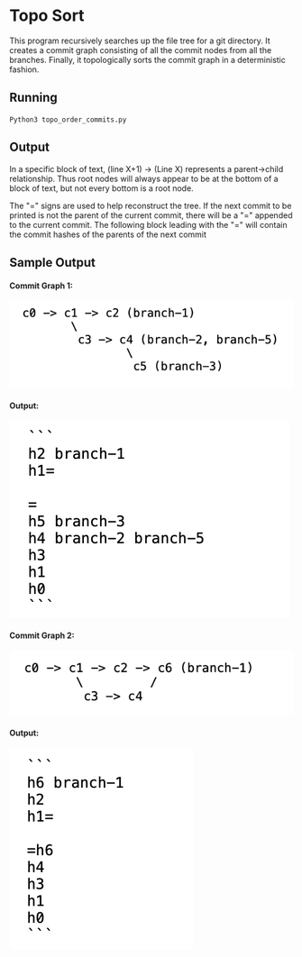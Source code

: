 # Topo Sort

This program recursively searches up the file tree for a git directory. It creates a 
commit graph consisting of all the commit nodes from all the branches. Finally, it 
topologically sorts the commit graph in a deterministic fashion. 

## Running 
```
Python3 topo_order_commits.py
```

## Output 
In a specific block of text, (line X+1)  ->  (Line X) represents a parent->child relationship. Thus root nodes will 
always appear to be at the bottom of a block of text, but not every bottom is a root node. 

The "=" signs are used to help reconstruct the tree. If the next commit to be printed is not the parent of the current commit, there will be a "="
appended to the current commit. 
The following block leading with the "=" will contain the commit hashes of the parents of the next commit

## Sample Output

#### Commit Graph 1: 

<img src="Images/graph_1.png"/>

#### Output: 

<img src="Images/sort_1.png"/>

#### Commit Graph 2: 

<img src="Images/graph_2.png"/>

#### Output: 

<img src="Images/sort_2.png"/>



